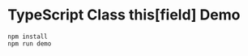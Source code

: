 TypeScript Class this[field] Demo
=================================

```
npm install
npm run demo
```

